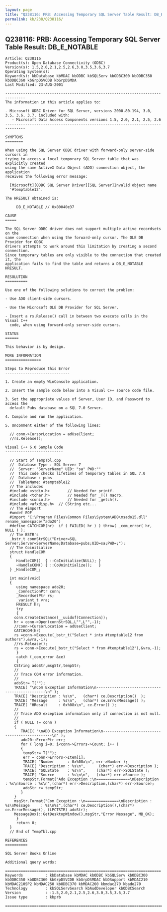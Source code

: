 ```yaml
---
layout: page
title: "Q238116: PRB: Accessing Temporary SQL Server Table Result: DB_E_NOTABLE"
permalink: kb/238/Q238116/
---
```


## Q238116: PRB: Accessing Temporary SQL Server Table Result: DB_E_NOTABLE

	Article: Q238116
	Product(s): Open Database Connectivity (ODBC)
	Version(s): 1.5,2.0,2.1,2.5,2.6,3.0,3.5,3.6,3.7
	Operating System(s): 
	Keyword(s): kbDatabase kbMDAC kbODBC kbSQLServ kbODBC300 kbODBC350 kbODBC360 kbGrpDSVCDB kbGrpDSMDA
	Last Modified: 23-AUG-2001
	
	-------------------------------------------------------------------------------
	The information in this article applies to:
	
	- Microsoft ODBC Driver for SQL Server, versions 2000.80.194, 3.0, 3.5, 3.6, 3.7, included with:
	   - Microsoft Data Access Components versions 1.5, 2.0, 2.1, 2.5, 2.6 
	-------------------------------------------------------------------------------
	
	SYMPTOMS
	========
	
	When using the SQL Server ODBC driver with forward-only server-side cursors in
	trying to access a local temporary SQL Server table that was explicitly created
	using the same ActiveX Data Object (ADO) connection object, the application
	receives the following error message:
	
	  [Microsoft][ODBC SQL Server Driver][SQL Server]Invalid object name
	  '#temptable12'.
	
	The HRESULT obtained is:
	
	     DB_E_NOTABLE // 0x80040e37
	
	CAUSE
	=====
	
	The SQL Server ODBC driver does not support multiple active recordsets on the
	same connection when using the forward-only cursor. The OLE DB Provider for ODBC
	drivers attempts to work around this limitation by creating a second connection.
	Since temporary tables are only visible to the connection that created it, the
	application fails to find the table and returns a DB_E_NOTABLE HRESULT.
	
	RESOLUTION
	==========
	
	Use one of the following solutions to correct the problem:
	
	- Use ADO client-side cursors.
	
	- Use the Microsoft OLE DB Provider for SQL Server.
	
	- Insert a rs.Release() call in between two execute calls in the Visual C++
	  code, when using forward-only server-side cursors.
	
	STATUS
	======
	
	This behavior is by design.
	
	MORE INFORMATION
	================
	
	Steps to Reproduce this Error
	-----------------------------
	
	1. Create an empty WinConsole application.
	
	2. Insert the sample code below into a Visual C++ source code file.
	
	3. Set the appropriate values of Server, User ID, and Password to access the
	  default Pubs database on a SQL 7.0 Server.
	
	4. Compile and run the application.
	
	5. Uncomment either of the following lines:
	
	  // conn->CursorLocation = adUseClient;
	  //rs.Release();
	
	Visual C++ 6.0 Sample Code
	--------------------------
	
	  // Start of TempTbl.cpp
	  //  Database Type : SQL Server 7
	  //  Server: "ServerName" UID: "sa" PWD:""
	  //  This code checks lifetimes of temporary tables in SQL 7.0
	  //  Database : pubs
	  //  TableName: #temptable12
	  // The includes
	  #include <stdio.h>		// Needed for printf.
	  #include <tchar.h>		// Needed for _T() macro.
	  #include <conio.h>		// Needed for _getch().
	  #include <afxdisp.h>  // CString etc...
	  // The #import
	  #undef EOF
	  #import "C:\Program Files\Common Files\System\ADO\msado15.dll" rename_namespace("ado20")
	  #define CATCHCOM(hr)  if ( FAILED( hr ) ) throw( _com_error( hr, NULL ) );
	  // The BSTR's
	  _bstr_t connStrSQL("Driver=SQL Server;Server=ServerName;Database=pubs;UID=sa;PWD=;");
	  // The Coinitialize
	  struct HandleCOM
	  {
	     HandleCOM()  { ::CoInitialize(NULL); }
	     ~HandleCOM() { ::CoUninitialize();   }
	  } _HandleCOM_;
	
	  int main(void)
	  {
	     using namespace ado20;
	     _ConnectionPtr conn;
	     _RecordsetPtr rs;
	     _variant_t vra;
	     HRESULT hr;
	     try
	     {
	  	conn.CreateInstance(__uuidof(Connection));
	  	hr = conn->Open(connStrSQL,L"",L"",-1);
	  	//conn->CursorLocation = adUseClient;
	  	CATCHCOM(hr)
	  	rs =conn->Execute(_bstr_t("Select * into #temptable12 from authors"),&vra,-1);
	  	//rs.Release();
	  	rs = conn->Execute(_bstr_t("Select * from #temptable12"),&vra,-1);
	     }
	     catch (_com_error &ce)
	     {
	  	CString adoStr,msgStr,tempStr;
	  	// 
	  	// Trace COM error information.
	  	// 
	  	adoStr=_T("");
	  	TRACE( "\nCom Exception Information\n-----------------------------------------------\n" );
	  	TRACE( "Description : %s\n",   (char*) ce.Description()  );
	  	TRACE( "Message     : %s\n",   (char*) ce.ErrorMessage() );
	  	TRACE( "HResult     : 0x%08x\n", ce.Error() );
	  	// 
	  	// Trace ADO exception information only if connection is not null.
	  	// 
	  	if ( NULL != conn )
	  	{
	  	   TRACE( "\nADO Exception Information\n-----------------------------------------------\n" );
	   	   ado20::ErrorPtr err;
	  	   for ( long i=0; i<conn->Errors->Count; i++ ) 
	  	   {
	  		tempStr=_T("");
	  		err = conn->Errors->Item[i];
	  		TRACE( "Number      : 0x%08x\n", err->Number );
	  		TRACE( "Description : %s\n",	  (char*) err->Description );
	  		TRACE( "SQLState    : %s\n",     (char*) err->SQLState );
	  		TRACE( "Source      : %s\n\n",   (char*) err->Source );
	  		tempStr.Format("Ado Exception :\n===============\nDescription : %s\nSource : %s\n",(char*) err->Description,(char*) err->Source);  
	  		adoStr += tempStr;
	  	   } 
	  	}
	  	msgStr.Format("Com Exception :\n===============\nDescription : %s\nMessage     : %s\n%s",(char*) ce.Description(),(char*) ce.ErrorMessage(), (LPCTSTR) adoStr);  
	  	MessageBox(::GetDesktopWindow(),msgStr,"Error Message", MB_OK);
	     }
	     return 0;
	  }
	  // End of TempTbl.cpp
	
	REFERENCES
	==========
	
	SQL Server Books Online
	
	Additional query words:
	
	======================================================================
	Keywords          : kbDatabase kbMDAC kbODBC kbSQLServ kbODBC300 kbODBC350 kbODBC360 kbGrpDSVCDB kbGrpDSMDAC kbDSupport kbMDAC210 kbMDAC210SP2 kbMDAC250 kbODBC370 kbMDAC260 kbmdac270 kbado270 
	Technology        : kbSQLServSearch kbAudDeveloper kbODBCSearch
	Version           : :1.5,2.0,2.1,2.5,2.6,3.0,3.5,3.6,3.7
	Issue type        : kbprb
	
	=============================================================================
	
